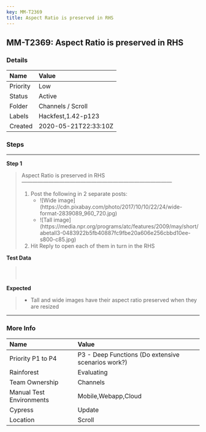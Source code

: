 ```yaml
---
key: MM-T2369
title: Aspect Ratio is preserved in RHS
---
```


## MM-T2369: Aspect Ratio is preserved in RHS

### Details

| Name     | Value                |
| :------- | :------------------- |
| Priority | Low                  |
| Status   | Active               |
| Folder   | Channels / Scroll    |
| Labels   | Hackfest,1.42-p123   |
| Created  | 2020-05-21T22:33:10Z |

### Steps

<hr/>

**Step 1**

> <article>Aspect Ratio is preserved in RHS<br>————————————————————————————<ol><li>Post the following in 2 separate posts:<ul><li>![Wide image](https://cdn.pixabay.com/photo/2017/10/10/22/24/wide-format-2839089_960_720.jpg)</li><li>![Tall image](https://media.npr.org/programs/atc/features/2009/may/short/abetall3-0483922b5fb40887fc9fbe20a606e256cbbd10ee-s800-c85.jpg)</li></ul></li><li>Hit Reply to open each of them in turn in the RHS</li></ol></article>

**Test Data**

> <article><br><br></article>

**Expected**

> <article><ul><li>Tall and wide images have their aspect ratio preserved when they are resized</li></ul></article>

<hr/>

### More Info

| Name                     | Value                                              |
| :----------------------- | :------------------------------------------------- |
| Priority P1 to P4        | P3 - Deep Functions (Do extensive scenarios work?) |
| Rainforest               | Evaluating                                         |
| Team Ownership           | Channels                                           |
| Manual Test Environments | Mobile,Webapp,Cloud                                |
| Cypress                  | Update                                             |
| Location                 | Scroll                                             |
